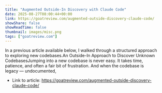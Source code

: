 ```yaml
---
title: "Augmented Outside-In Discovery with Claude Code"
date: 2025-08-27T08:00:44+00:00
link: https://goatreview.com/augmented-outside-discovery-claude-code/
showShare: false
showReadTime: false
thumbnail: images/misc.png
tags: ["goatreview.com"]
---
```

In a previous article available below, I walked through a structured approach to exploring new codebases.An Outside-In Approach to Discover Unknown CodebasesJumping into a new codebase is never easy. It takes time, patience, and often a fair bit of frustration. And when the codebase is legacy — undocumented,

- Link to article: https://goatreview.com/augmented-outside-discovery-claude-code/